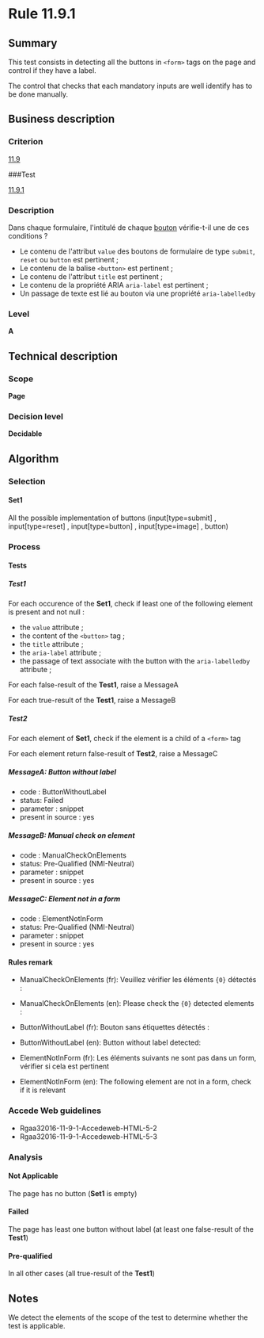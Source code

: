 # Rule 11.9.1

## Summary

This test consists in detecting all the buttons in `<form>` tags on the page and control if they have a label.

The control that checks that each mandatory inputs are well identify has to be done manually.

## Business description

### Criterion

[11.9](http://references.modernisation.gouv.fr/rgaa/criteres.html#crit-11-9)

###Test

[11.9.1](http://references.modernisation.gouv.fr/rgaa/criteres.html#test-11-9-1)

### Description

Dans chaque formulaire, l'intitul&eacute; de chaque <a href="http://references.modernisation.gouv.fr/rgaa/glossaire.html#bouton-formulaire">bouton</a> v&eacute;rifie-t-il une de ces conditions ? 
 
 *  Le contenu de l'attribut `value` des boutons de formulaire de type `submit`, `reset` ou `button` est pertinent ;
 *  Le contenu de la balise `<button>` est pertinent ;
 *  Le contenu de l'attribut `title` est pertinent ;
 *  Le contenu de la propri&eacute;t&eacute; ARIA `aria-label` est pertinent ;
 *  Un passage de texte est li&eacute; au bouton via une propri&eacute;t&eacute; `aria-labelledby`

### Level

**A**

## Technical description

### Scope

**Page**

### Decision level

**Decidable**

## Algorithm

### Selection

#### Set1

All the possible implementation of buttons (input[type=submit] , input[type=reset] , input[type=button] , input[type=image] , button)

### Process

#### Tests

##### Test1

For each occurence of the **Set1**, check if least one of the following element is present and not null :
*  the `value` attribute ;
*  the content of the `<button>` tag ;
*  the `title` attribute ;
*  the `aria-label` attribute ;
*  the passage of text associate with the button with the `aria-labelledby` attribute ;

For each false-result of the **Test1**, raise a MessageA

For each true-result of the **Test1**, raise a MessageB

##### Test2

For each element of **Set1**, check if the element is a child of a `<form>` tag

For each element return false-result of **Test2**, raise a MessageC

##### MessageA: Button without label

-   code : ButtonWithoutLabel
-   status: Failed
-   parameter : snippet
-   present in source : yes

##### MessageB: Manual check on element

-   code : ManualCheckOnElements
-   status: Pre-Qualified (NMI-Neutral)
-   parameter : snippet
-   present in source : yes

##### MessageC: Element not in a form

-   code : ElementNotInForm
-   status: Pre-Qualified (NMI-Neutral)
-   parameter : snippet
-   present in source : yes

#### Rules remark

 * ManualCheckOnElements (fr): Veuillez v&eacute;rifier les &eacute;l&eacute;ments <code>{0}</code> d&eacute;tect&eacute;s :
 * ManualCheckOnElements (en): Please check the <code>{0}</code> detected elements :

 * ButtonWithoutLabel (fr): Bouton sans étiquettes d&eacute;tect&eacute;s :
 * ButtonWithoutLabel (en): Button without label detected:

 * ElementNotInForm (fr): Les &eacute;l&eacute;ments suivants ne sont pas dans un form, v&eacute;rifier si cela est pertinent
 * ElementNotInForm (en): The following element are not in a form, check if it is relevant

### Accede Web guidelines

 * Rgaa32016-11-9-1-Accedeweb-HTML-5-2
 * Rgaa32016-11-9-1-Accedeweb-HTML-5-3

### Analysis

#### Not Applicable

The page has no button (**Set1** is empty)

#### Failed

The page has least one button without label (at least one false-result of the **Test1**)

#### Pre-qualified

In all other cases (all true-result of the **Test1**)

## Notes

We detect the elements of the scope of the test to determine whether the
test is applicable.
